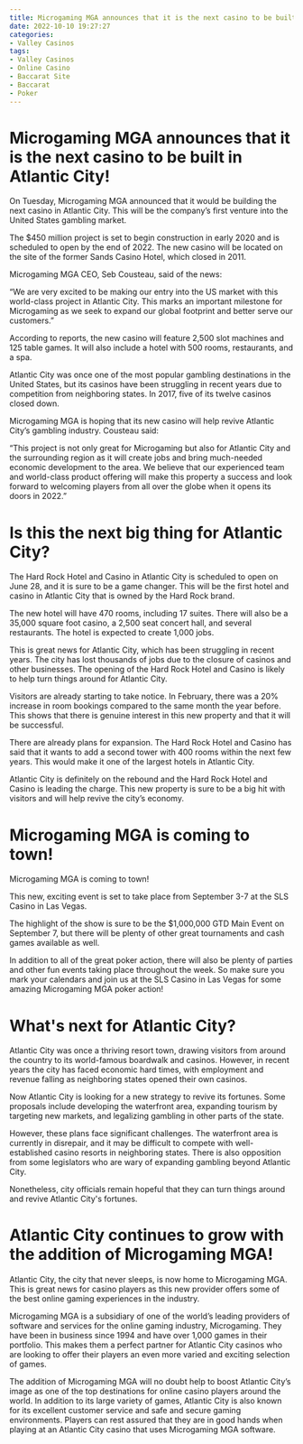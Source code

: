 ```yaml
---
title: Microgaming MGA announces that it is the next casino to be built in Atlantic City!
date: 2022-10-10 19:27:27
categories:
- Valley Casinos
tags:
- Valley Casinos
- Online Casino
- Baccarat Site
- Baccarat
- Poker
---
```



#  Microgaming MGA announces that it is the next casino to be built in Atlantic City!

On Tuesday, Microgaming MGA announced that it would be building the next casino in Atlantic City. This will be the company’s first venture into the United States gambling market.

The $450 million project is set to begin construction in early 2020 and is scheduled to open by the end of 2022. The new casino will be located on the site of the former Sands Casino Hotel, which closed in 2011.

Microgaming MGA CEO, Seb Cousteau, said of the news:

“We are very excited to be making our entry into the US market with this world-class project in Atlantic City. This marks an important milestone for Microgaming as we seek to expand our global footprint and better serve our customers.”

According to reports, the new casino will feature 2,500 slot machines and 125 table games. It will also include a hotel with 500 rooms, restaurants, and a spa.

Atlantic City was once one of the most popular gambling destinations in the United States, but its casinos have been struggling in recent years due to competition from neighboring states. In 2017, five of its twelve casinos closed down.

Microgaming MGA is hoping that its new casino will help revive Atlantic City’s gambling industry. Cousteau said:

“This project is not only great for Microgaming but also for Atlantic City and the surrounding region as it will create jobs and bring much-needed economic development to the area. We believe that our experienced team and world-class product offering will make this property a success and look forward to welcoming players from all over the globe when it opens its doors in 2022.”

#  Is this the next big thing for Atlantic City?

The Hard Rock Hotel and Casino in Atlantic City is scheduled to open on June 28, and it is sure to be a game changer. This will be the first hotel and casino in Atlantic City that is owned by the Hard Rock brand.

The new hotel will have 470 rooms, including 17 suites. There will also be a 35,000 square foot casino, a 2,500 seat concert hall, and several restaurants. The hotel is expected to create 1,000 jobs.

This is great news for Atlantic City, which has been struggling in recent years. The city has lost thousands of jobs due to the closure of casinos and other businesses. The opening of the Hard Rock Hotel and Casino is likely to help turn things around for Atlantic City.

Visitors are already starting to take notice. In February, there was a 20% increase in room bookings compared to the same month the year before. This shows that there is genuine interest in this new property and that it will be successful.

There are already plans for expansion. The Hard Rock Hotel and Casino has said that it wants to add a second tower with 400 rooms within the next few years. This would make it one of the largest hotels in Atlantic City.

Atlantic City is definitely on the rebound and the Hard Rock Hotel and Casino is leading the charge. This new property is sure to be a big hit with visitors and will help revive the city’s economy.

#  Microgaming MGA is coming to town!

Microgaming MGA is coming to town!

This new, exciting event is set to take place from September 3-7 at the SLS Casino in Las Vegas.

The highlight of the show is sure to be the $1,000,000 GTD Main Event on September 7, but there will be plenty of other great tournaments and cash games available as well.

In addition to all of the great poker action, there will also be plenty of parties and other fun events taking place throughout the week. So make sure you mark your calendars and join us at the SLS Casino in Las Vegas for some amazing Microgaming MGA poker action!

#  What's next for Atlantic City?

Atlantic City was once a thriving resort town, drawing visitors from around the country to its world-famous boardwalk and casinos. However, in recent years the city has faced economic hard times, with employment and revenue falling as neighboring states opened their own casinos.

Now Atlantic City is looking for a new strategy to revive its fortunes. Some proposals include developing the waterfront area, expanding tourism by targeting new markets, and legalizing gambling in other parts of the state.

However, these plans face significant challenges. The waterfront area is currently in disrepair, and it may be difficult to compete with well-established casino resorts in neighboring states. There is also opposition from some legislators who are wary of expanding gambling beyond Atlantic City.

Nonetheless, city officials remain hopeful that they can turn things around and revive Atlantic City's fortunes.

#  Atlantic City continues to grow with the addition of Microgaming MGA!

Atlantic City, the city that never sleeps, is now home to Microgaming MGA. This is great news for casino players as this new provider offers some of the best online gaming experiences in the industry.

Microgaming MGA is a subsidiary of one of the world’s leading providers of software and services for the online gaming industry, Microgaming. They have been in business since 1994 and have over 1,000 games in their portfolio. This makes them a perfect partner for Atlantic City casinos who are looking to offer their players an even more varied and exciting selection of games.

The addition of Microgaming MGA will no doubt help to boost Atlantic City’s image as one of the top destinations for online casino players around the world. In addition to its large variety of games, Atlantic City is also known for its excellent customer service and safe and secure gaming environments. Players can rest assured that they are in good hands when playing at an Atlantic City casino that uses Microgaming MGA software.